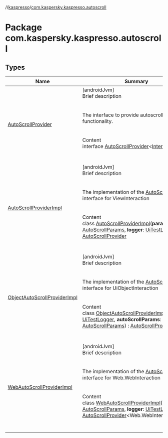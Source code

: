 //[kaspresso](../index.md)/[com.kaspersky.kaspresso.autoscroll](index.md)



# Package com.kaspersky.kaspresso.autoscroll  


## Types  
  
|  Name|  Summary| 
|---|---|
| [AutoScrollProvider](-auto-scroll-provider/index.md)| [androidJvm]  <br>Brief description  <br><br><br>The interface to provide autoscroll functionality.<br><br>  <br>Content  <br>interface [AutoScrollProvider](-auto-scroll-provider/index.md)<[Interaction](-auto-scroll-provider/index.md)>  <br><br><br>
| [AutoScrollProviderImpl](-auto-scroll-provider-impl/index.md)| [androidJvm]  <br>Brief description  <br><br><br>The implementation of the [AutoScrollProvider](-auto-scroll-provider/index.md) interface for ViewInteraction<br><br>  <br>Content  <br>class [AutoScrollProviderImpl](-auto-scroll-provider-impl/index.md)(**params**: [AutoScrollParams](../com.kaspersky.kaspresso.params/-auto-scroll-params/index.md), **logger**: [UiTestLogger](../com.kaspersky.kaspresso.logger/-ui-test-logger/index.md)) : [AutoScrollProvider](-auto-scroll-provider/index.md)<ViewInteraction>   <br><br><br>
| [ObjectAutoScrollProviderImpl](-object-auto-scroll-provider-impl/index.md)| [androidJvm]  <br>Brief description  <br><br><br>The implementation of the [AutoScrollProvider](-auto-scroll-provider/index.md) interface for UiObjectInteraction<br><br>  <br>Content  <br>class [ObjectAutoScrollProviderImpl](-object-auto-scroll-provider-impl/index.md)(**logger**: [UiTestLogger](../com.kaspersky.kaspresso.logger/-ui-test-logger/index.md), **autoScrollParams**: [AutoScrollParams](../com.kaspersky.kaspresso.params/-auto-scroll-params/index.md)) : [AutoScrollProvider](-auto-scroll-provider/index.md)<UiObjectInteraction>   <br><br><br>
| [WebAutoScrollProviderImpl](-web-auto-scroll-provider-impl/index.md)| [androidJvm]  <br>Brief description  <br><br><br>The implementation of the [AutoScrollProvider](-auto-scroll-provider/index.md) interface for Web.WebInteraction<br><br>  <br>Content  <br>class [WebAutoScrollProviderImpl](-web-auto-scroll-provider-impl/index.md)(**params**: [AutoScrollParams](../com.kaspersky.kaspresso.params/-auto-scroll-params/index.md), **logger**: [UiTestLogger](../com.kaspersky.kaspresso.logger/-ui-test-logger/index.md)) : [AutoScrollProvider](-auto-scroll-provider/index.md)<Web.WebInteraction<*>>   <br><br><br>

